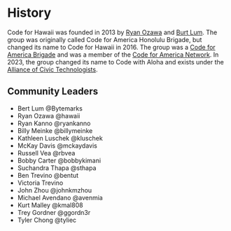 # History

Code for Hawaii was founded in 2013 by [Ryan Ozawa](https://twitter.com/hawaii) and [Burt Lum](https://twitter.com/burtlo). The group was originally called Code for America Honolulu Brigade, but changed its name to Code for Hawaii in 2016. The group was a [Code for America Brigade](https://brigade.codeforamerica.org/brigade/code-for-hawaii) and was a member of the [Code for America Network](https://www.codeforamerica.org/network/). In 2023, the group changed its name to Code with Aloha and exists under the [Alliance of Civic Technologists](https://www.civictechnologists.org/).

## Community Leaders

- Bert Lum @Bytemarks
- Ryan Ozawa @hawaii
- Ryan Kanno @ryankanno
- Billy Meinke @billymeinke
- Kathleen Luschek @kluschek
- McKay Davis @mckaydavis
- Russell Vea @rbvea
- Bobby Carter @bobbykimani
- Suchandra Thapa @sthapa
- Ben Trevino @bentut
- Victoria Trevino
- John Zhou @johnkmzhou
- Michael Avendano @avenmia
- Kurt Malley @kmal808
- Trey Gordner @ggordn3r
- Tyler Chong @tyliec
